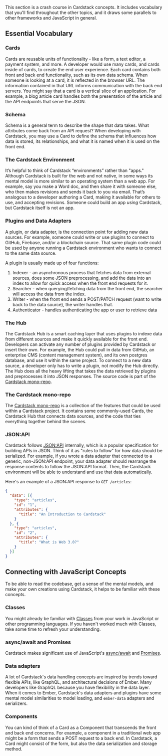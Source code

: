 This section is a crash course in Cardstack concepts. It includes vocabulary that you'll find throughout the other topics, and it draws some parallels to other frameworks and JavaScript in general.


## Essential Vocabulary

### Cards

Cards are reusable units of functionality - like a form, a text editor, a payment system, and more.
A developer would use many cards, and cards inside of cards, to create the end user experience.
Each card contains both front and back end functionality, such as its own data schema. When someone is looking at a card, it is reflected in the browser URL.
The information contained in that URL informs communication with the back end servers.
You might say that a card is a vertical slice of an application. For example, a blog article card handles both the presentation of the article and the API endpoints that serve the JSON.

### Schema

Schema is a general term to describe the shape that data takes. What attributes come back from an API request? When developing with Cardstack, you may use a Card to define the schema that influences how data is stored, its relationships, and what it is named when it is used on the front end.

### The Cardstack Environment

It’s helpful to think of Cardstack “environments” rather than "apps." 
Although Cardstack is built for the web and not native, in some ways its mental model is more similar to an operating system than a web app.
For example, say you make a Word doc, and then share it with someone else, who then makes revisions and sends it back to you via email.
That’s analogous to a developer authoring a Card, making it available for others to use, and accepting revisions. Someone could build an app _using_ Cardstack, but Cardstack itself is not an app.

### Plugins and Data Adapters

A plugin, or data adapter, is the connection point for adding new data sources.
For example, someone could write or use plugins to connect to GitHub, Firebase, and/or a blockchain source.
That same plugin code could be used by anyone running a Cardstack environment who wants to connect to the same data source.

A plugin is usually made up of four functions:

1. Indexer - an asynchronous process that fetches data from external sources, does some JSON preprocessing, and add the data into an index to allow for quick access when the front end requests for it.
2. Searcher - when querying/fetching data from the front end, the searcher will access the data from the index.
3. Writer - when the front end sends a POST/PATCH request (want to write back to the data source), the writer handles that.
4. Authenticator - handles authenticating the app or user to retrieve data

### The Hub

The Cardstack Hub is a smart caching layer that uses plugins to indexe data from different sources and make it quickly available for the front end.
Developers can activate any number of plugins provided by Cardstack or insert their own.
For example, the Hub could pull in data from GitHub, an enterprise CMS (content management system), and its own postgres database, and use it within the same project.
To connect to a new data source, a developer only has to write a plugin, not modify the Hub directly. The Hub does all the heavy lifting that takes the data retrieved by plugins and preprocesses it into JSON responses. The source code is part of the [Cardstack mono-repo](https://github.com/cardstack/cardstack).

### The Cardstack mono-repo

The [Cardstack mono-repo](https://github.com/cardstack/cardstack) is a collection of the features that could be used within a Cardstack project.
It contains some commonly-used Cards, the Cardstack Hub that connects data sources, and the code that ties everything together behind the scenes.

### JSON:API

Cardstack follows [JSON:API](https://jsonapi.org/) internally, which is a popular specification for building APIs in JSON.
Think of it as "rules to follow" for how data should be serialized.
For example, if you wrote a data adapter that connected to a generic, non-JSON:API endpoint, your data adapter should rearrange the response contents to follow the JSON:API format.
Then, the Cardstack environment will be able to understand and use that data automatically.

Here's an example of a JSON:API response to `GET /articles`:

```json
{
  "data": [{
    "type": "articles",
    "id": "1",
    "attributes": {
      "title": "An Introduction to Cardstack"
    }
  }, {
    "type": "articles",
    "id": "2",
    "attributes": {
      "title": "What is Web 3.0?"
    }
  }]
}
```

## Connecting with JavaScript Concepts

To be able to read the codebase, get a sense of the mental models, and make your own creations using Cardstack, it helps to be familiar with these concepts.

### Classes

You might already be familiar with
[Classes](https://developer.mozilla.org/en-US/docs/Web/JavaScript/Reference/Classes)
from your work in JavaScript or other programming languages.
If you haven't worked much with Classes, take some time to refresh your understanding.

### async/await and Promises

Cardstack makes significant use of JavaScript's [async/await](https://developer.mozilla.org/en-US/docs/Web/JavaScript/Reference/Statements/async_function) and [Promises](https://developer.mozilla.org/en-US/docs/Web/JavaScript/Guide/Using_promises).

### Data adapters

A lot of Cardstack's data handling concepts are inspired by trends toward flexible APIs, like GraphQL, and architectural decisions of Ember.
Many developers like GraphQL because you have flexibility in the data layer.
When it comes to Ember, Cardstack's data adapters and plugins have some mental model similarities to model loading, and `ember-data` adapters and serializers.

### Components

You can kind of think of a Card as a Component that transcends the front and back end concerns.
For example, a component in a traditional web app might be a form that sends a POST request to a back end.
In Cardstack, a Card might consist of the form, but also the data serialization and storage method.